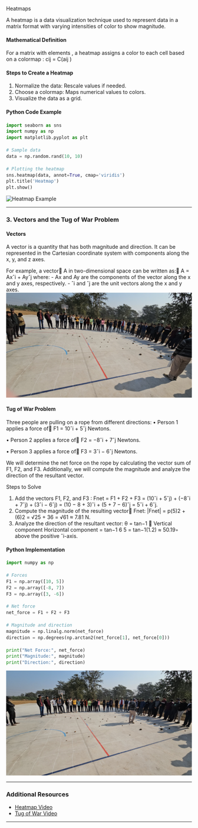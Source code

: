 Heatmaps

A heatmap is a data visualization technique used to represent data in a matrix format with varying intensities of color to show magnitude.

#### Mathematical Definition

For a matrix with elements , a heatmap assigns a color to each cell based on
a colormap :
cij = C(aij )

#### Steps to Create a Heatmap

1. Normalize the data: Rescale values if needed.
2. Choose a colormap: Maps numerical values to colors.
3. Visualize the data as a grid.

#### Python Code Example

```python
import seaborn as sns
import numpy as np
import matplotlib.pyplot as plt

# Sample data
data = np.random.rand(10, 10)

# Plotting the heatmap
sns.heatmap(data, annot=True, cmap='viridis')
plt.title('Heatmap')
plt.show()
```

![Heatmap Example](./images/heatmap_example.jpg)

---

### 3. Vectors and the Tug of War Problem

#### Vectors 

A vector is a quantity that has both magnitude and direction. It can be
represented in the Cartesian coordinate system with components along the x,
y, and z axes.

For example, a vector⃗ A in two-dimensional space can be written as:⃗
A = Axˆi + Ayˆj
where: - Ax and Ay are the components of the vector along the x and y
axes, respectively. - ˆi and ˆj are the unit vectors along the x and y axes.
![VECTOR ](VECTOR.jpg)

#### Tug of War Problem

Three people are pulling on a rope from different directions:
• Person 1 applies a force of⃗ F1 = 10ˆi + 5ˆj Newtons.

• Person 2 applies a force of⃗ F2 = −8ˆi + 7ˆj Newtons.

• Person 3 applies a force of⃗ F3 = 3ˆi − 6ˆj Newtons.

We will determine the net force on the rope by calculating the vector sum of 
F1,  F2, and F3. Additionally, we will compute the magnitude and analyze the
direction of the resultant vector.

Steps to Solve
1. Add the vectors F1, F2, and F3 :
Fnet = F1 + F2 + F3
= (10ˆi + 5ˆj) + (−8ˆi + 7ˆj) + (3ˆi − 6ˆj)
= (10 − 8 + 3)ˆi + (5 + 7 − 6)ˆj
= 5ˆi + 6ˆj.
2. Compute the magnitude of the resulting vector⃗ Fnet:
|Fnet| = p(5)2 + (6)2
= √25 + 36
= √61 ≈ 7.81 N.
3. Analyze the direction of the resultant vector:
θ = tan−1
 Vertical component
Horizontal component
= tan−1
6
5
= tan−1(1.2)
≈ 50.19◦ above the positive ˆi-axis.

#### Python Implementation

```python
import numpy as np

# Forces
F1 = np.array([10, 5])
F2 = np.array([-8, 7])
F3 = np.array([3, -6])

# Net force
net_force = F1 + F2 + F3

# Magnitude and direction
magnitude = np.linalg.norm(net_force)
direction = np.degrees(np.arctan2(net_force[1], net_force[0]))

print("Net Force:", net_force)
print("Magnitude:", magnitude)
print("Direction:", direction)
```

![Tug of War](vector%20matrix.jpg)

---

### Additional Resources 

- [Heatmap Video](https://drive.google.com/file/d/1VlTeJLOTASAtO9nbkH_QxsGp8jWv7EO0/view?usp=drive_link)
- [Tug of War Video](https://drive.google.com/file/d/1VlTeJLOTASAtO9nbkH_QxsGp8jWv7EO0/view?usp=drive_link)

---
